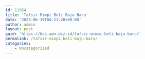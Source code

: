 ```yaml
---
id: 11954
title: 'Tafsir Mimpi Beli Baju Baru'
date: '2023-06-19T04:21:28+00:00'
author: admin
layout: post
guid: 'https://bos.awn.biz.id/tafsir-mimpi-beli-baju-baru/'
permalink: /tafsir-mimpi-beli-baju-baru/
categories:
    - Uncategorized
---
```


